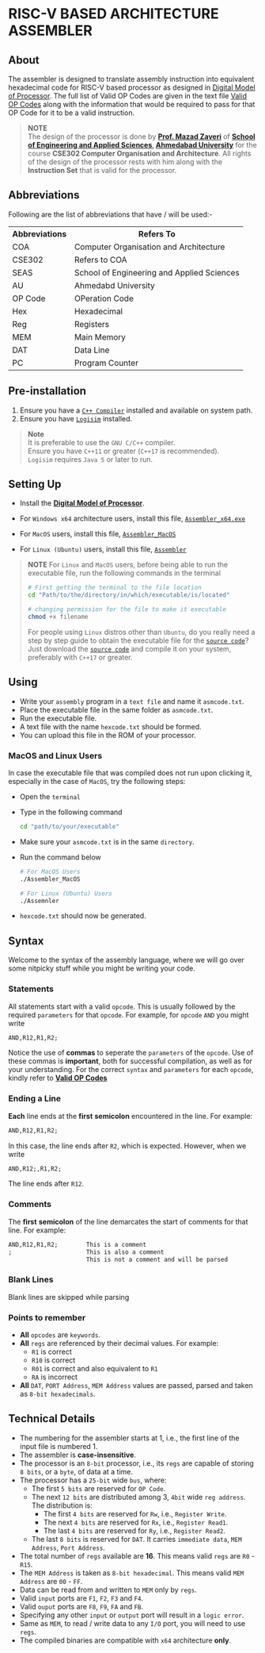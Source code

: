 # RISC-V BASED ARCHITECTURE ASSEMBLER

## About

The assembler is designed to translate assembly instruction into equivalent hexadecimal code for RISC-V based processor as designed in [Digital Model of Processor](./Digital%20Model%20of%20Processor.circ). The full list of Valid OP Codes are given in the text file [Valid OP Codes](./Valid%20OP%20Codes.txt) along with the information that would be required to pass for that OP Code for it to be a valid instruction.

> **NOTE**  
> The design of the processor is done by **[Prof. Mazad Zaveri][1]** of **[School of Engineering and Applied Sciences][2], [Ahmedabad University][3]** for the course **CSE302 Computer Organisation and Architecture**. All rights of the design of the processor rests with him along with the **Instruction Set** that is valid for the processor.

## Abbreviations

Following are the list of abbreviations that have / will be used:-

<table>
  <tr>
    <th>Abbreviations</th>
    <th>Refers To</th>
  </tr>
  <tr>
    <td>COA</td>
    <td>Computer Organisation and Architecture</td>
  </tr>
  <tr>
    <td>CSE302</td>
    <td>Refers to COA</td>
  </tr>
  <tr>
    <td>SEAS</td>
    <td>School of Engineering and Applied Sciences</td>
  </tr>
  <tr>
    <td>AU</td>
    <td>Ahmedabd University</td>
  </tr>
  <tr>
    <td>OP Code</td>
    <td>OPeration Code</td>
  </tr>
  <tr>
    <td>Hex</td>
    <td>Hexadecimal</td>
  </tr>
  <tr>
    <td>Reg</td>
    <td>Registers</td>
  </tr>
  <tr>
    <td>MEM</td>
    <td>Main Memory</td>
  </tr>
  <tr>
    <td>DAT</td>
    <td>Data Line</td>
  </tr>
  <tr>
    <td>PC</td>
    <td>Program Counter</td>
  </tr>
</table>

## Pre-installation

1. Ensure you have a [`C++ Compiler`](https://sourceforge.net/projects/mingw/) installed and available on system path.
2. Ensure you have [`Logisim`](https://sourceforge.net/projects/circuit/#) installed.  

> **Note**  
> It is preferable to use the `GNU C/C++` compiler.  
> Ensure you have `C++11` or greater (`C++17` is recommended).  
> `Logisim` requires `Java 5` or later to run.

## Setting Up

- Install the [**Digital Model of Processor**](https://github.com/Ashwamedh-14/RISC-V-Based-Architecture-Assembler/raw/refs/heads/main/Digital%20Model%20of%20Processor.circ).

- For `Windows x64` architecture users, install this file, [`Assembler_x64.exe`](https://github.com/Ashwamedh-14/RISC-V-Based-Architecture-Assembler/raw/refs/heads/main/bin/Assembler_x64.exe)  

- For `MacOS` users, install this file, [`Assembler_MacOS`](https://github.com/Ashwamedh-14/RISC-V-Based-Architecture-Assembler/raw/refs/heads/main/bin/Assembler_MacOS)  

- For `Linux (Ubuntu)` users, install this file, [`Assembler`](https://github.com/Ashwamedh-14/RISC-V-Based-Architecture-Assembler/raw/refs/heads/main/bin/Assembler)

> **NOTE**
> For `Linux` and `MacOS` users, before being able to run the executable file, run the following commands in the terminal
>
> ``` bash
> # First getting the terminal to the file location
> cd "Path/to/the/directory/in/which/executable/is/located"
>
> # changing permission for the file to make it executable
> chmod +x filename
> ```
>
> For people using `Linux` distros other than `Ubuntu`, do you really need a step by step guide to obtain the executable file for the [`source code`][4]? Just download the [`source code`][4] and compile it on your system, preferably with `C++17` or greater.  

## Using

- Write your `assembly` program in a `text file` and name it `asmcode.txt`.
- Place the executable file in the same folder as `asmcode.txt`.
- Run the executable file.
- A text file with the name `hexcode.txt` should be formed.
- You can upload this file in the ROM of your processor.

### MacOS and Linux Users

In case the executable file that was compiled does not run upon clicking it, especially in the case of `MacOS`, try the following steps:

- Open the `terminal`
- Type in the following command
  
  ``` Bash
  cd "path/to/your/executable"
  ```

- Make sure your `asmcode.txt` is in the same `directory`.
- Run the command below

  ``` Bash
  # For MacOS Users
  ./Assembler_MacOS

  # For Linux (Ubuntu) Users
  ./Assemnler  
  ```

- `hexcode.txt` should now be generated.

## Syntax

Welcome to the syntax of the assembly language, where we will go over some nitpicky stuff while you might be writing your code.

### Statements

All statements start with a valid `opcode`. This is usually followed by the required `parameters` for that `opcode`. For example, for `opcode` `AND` you might write

``` txt
AND,R12,R1,R2;
```

Notice the use of **commas** to seperate the `parameters` of the `opcode`. Use of these commas is **important**, both for successful compilation, as well as for your understanding. For the correct `syntax` and `parameters` for each `opcode`, kindly refer to [**Valid OP Codes**](./Valid%20OP%20Codes.txt)

### Ending a Line

**Each** line ends at the **first** **semicolon** encountered in the line. For example:

``` txt
AND,R12,R1,R2;
```

In this case, the line ends after `R2`, which is expected. However, when we write

``` txt
AND,R12;,R1,R2;
```

The line ends after `R12`.

### Comments

The **first** **semicolon** of the line demarcates the start of comments for that line. For example:

``` txt
AND,R12,R1,R2;        This is a comment
;                     This is also a comment
                      This is not a comment and will be parsed
```

### Blank Lines

Blank lines are skipped while parsing

### Points to remember

- **All** `opcodes` are `keywords`.
- **All** `regs` are referenced by their decimal values. For example:
  - `R1` is correct
  - `R10` is correct
  - `R01` is correct and also equivalent to `R1`
  - `RA` is incorrect
- **All** `DAT`, `PORT Address`, `MEM Address` values are passed, parsed and taken as `8-bit hexadecimals`.

## Technical Details

- The numbering for the assembler starts at 1, i.e., the first line of the input file is numbered 1.
- The assembler is **case-insensitive**.
- The processor is an `8-bit` processor, i.e., its `regs` are capable of storing `8 bits`, or a `byte`, of data at a time.
- The processor has a `25-bit` wide `bus`, where:
  - The first `5 bits` are reserved for `OP Code`.
  - The next `12 bits` are distributed among 3, `4bit` wide `reg address`. The distribution is:
    - The first `4 bits` are reserved for `Rw`, i.e., `Register Write`.
    - The next `4 bits` are reserved for `Rx`, i.e., `Register Read1`.
    - The last `4 bits` are reserved for `Ry`, i.e., `Register Read2`.
  - The last `8 bits` is reserved for `DAT`. It carries `immediate data`, `MEM Address`, `Port Address`.
- The total number of `regs` available are **16**. This means valid `regs` are `R0` - `R15`.
- The `MEM Address` is taken as `8-bit hexadecimal`. This means valid `MEM Address` are `00` - `FF`.
- Data can be read from and written to `MEM` only by `regs`.
- Valid `input` ports are `F1`, `F2`, `F3` and `F4`.
- Valid `ouput` ports are `F8`, `F9`, `FA` and `FB`.
- Specifying any other `input` or `output` port will result in a `logic error`.
- Same as `MEM`, to read / write data to any `I/O` port, you will need to use `regs`.
- The compiled binaries are compatible with `x64` architecture **only**.

[1]: https://ahduni.edu.in/academics/schools-centres/school-of-engineering-and-applied-science/people-1/mazad-zaveri/
[2]: https://ahduni.edu.in/academics/schools-centres/school-of-engineering-and-applied-science/
[3]: https://ahduni.edu.in/
[4]: https://github.com/Ashwamedh-14/RISC-V-Based-Architecture-Assembler/raw/refs/heads/main/New%20Code/main.cpp
